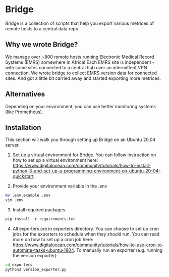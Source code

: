 # Bridge

Bridge is a collection of scripts that help you export various metrices of remote hosts to a central data repo.

## Why we wrote Bridge?

We manage over ~800 remote hosts running Electronic Medical Record Systems (EMRS) somewhere in Africa! Each EMRS site is independent - with some sites connected to a central hub over an intermittent VPN connection. We wrote bridge to collect EMRS version data for connected sites. And got a little bit carried away and started exporting more metrices.

## Alternatives

Depending on your environment, you can use better monitoring systems (like Prometheus).

## Installation

This section will walk you through setting up Bridge on an Ubuntu 20.04 server.

1. Set up a virtual environment for Bridge. You can follow instruction on how to set up a virtual environment here: <https://www.digitalocean.com/community/tutorials/how-to-install-python-3-and-set-up-a-programming-environment-on-ubuntu-20-04-quickstart>.

2. Provide your environment variable in the .env

```bash
mv .env.example .env
vim .env
```

3. Install required packages.

```python
pip install -r requirements.txt
```

4. All exporters are in exporters directory. You can choose to set up cron jobs for the exporters to schedule when they should run. You can read more on how to set up a cron job here: <https://www.digitalocean.com/community/tutorials/how-to-use-cron-to-automate-tasks-ubuntu-1804>. To manually run an exporter (e.g. running the version exporter):

```bash
cd exporters
python3 version_exporter.py
```
